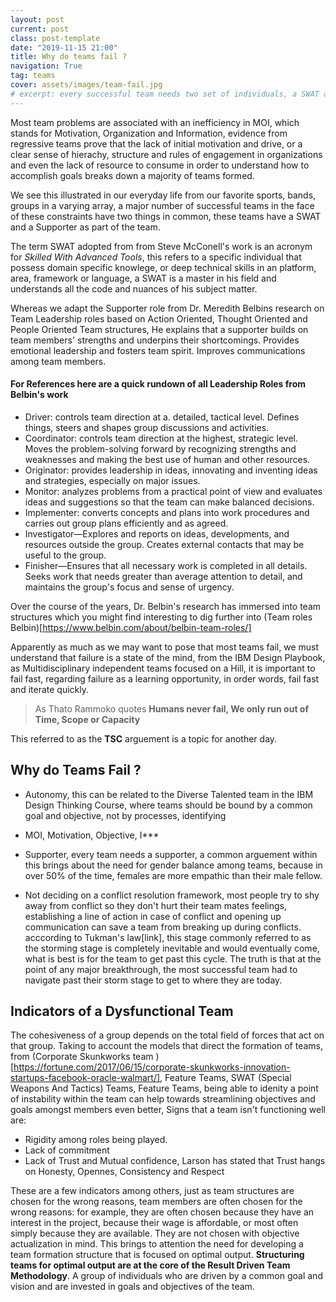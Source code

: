 ```yaml
---
layout: post
current: post
class: post-template
date: "2019-11-15 21:00"
title: Why do teams fail ?
navigation: True
tag: teams
cover: assets/images/team-fail.jpg
# excerpt: every successful team needs two set of individuals, a SWAT and a supporter according to the M****** rule of leadership
---
```



Most team problems are associated with an inefficiency in MOI, which stands for Motivation, Organization and Information, evidence from regressive teams prove that the lack of initial motivation and drive, or a clear sense of hierachy, structure and rules of engagement in organizations and even the lack of resource to consume in order to understand how to accomplish goals breaks down a majority of teams formed. 

We see this illustrated in our everyday life from our favorite sports, bands, groups in a varying array, a major number of successful teams in the face of these constraints have two things in common, these teams have a SWAT and a Supporter as part of the team. 

The term SWAT adopted from from Steve McConell's work is an acronym for *Skilled With Advanced Tools*, this refers to a specific individual that possess domain specific knowlege, or deep technical skills in an platform, area, framework or language, a SWAT is a master in his field and understands all the code and nuances of his subject matter.

Whereas we adapt the Supporter role from Dr. Meredith Belbins research on Team Leadership roles based on Action Oriented, Thought Oriented and People Oriented Team structures, He explains that a supporter builds on team members' strengths and underpins their
shortcomings. Provides emotional leadership and fosters team spirit. Improves communications among team members. 

#### For References here are a quick rundown of all Leadership Roles from Belbin's work

- Driver: controls team direction at a. detailed, tactical level. Defines things, steers and shapes group discussions and activities.
- Coordinator: controls team direction at the highest, strategic level. Moves the problem-solving forward by recognizing strengths and weaknesses and making the best use of human and other resources.
- Originator: provides leadership in ideas, innovating and inventing ideas and strategies, especially on major issues. 
- Monitor: analyzes problems from a practical point of view and evaluates ideas and suggestions so that the team can make balanced decisions.
- Implementer: converts concepts and plans into work procedures and carries out group plans efficiently and as agreed. 
- Investigator—Explores and reports on ideas, developments, and resources outside the group. Creates external contacts that may be useful to the group.
- Finisher—Ensures that all necessary work is completed in all details. Seeks work that needs greater than average attention to detail, and maintains the group's focus and sense of urgency.

Over the course of the years, Dr. Belbin's research has immersed into team structures which you might find interesting to dig further into (Team roles Belbin)[https://www.belbin.com/about/belbin-team-roles/]

Apparently as much as we may want to pose that most teams fail, we must understand that failure is a state of the mind, from the IBM Design Playbook, as Multidisciplinary independent teams focused on a Hill, it is important to fail fast, regarding failure as a learning opportunity, in order words, fail fast and iterate quickly. 
> As Thato Rammoko quotes **Humans never fail, We only run out of Time, Scope or Capacity** 

This referred to as the **TSC** arguement is a topic for another day.

## Why do Teams Fail ?

- Autonomy, this can be related to the Diverse Talented team in the IBM Design Thinking Course, where teams should be bound by a common goal and objective, not by processes, identifying

- MOI, Motivation, Objective, I***
- Supporter, every team needs a supporter, a common arguement within this brings about the need for gender balance among teams, because in over 50% of the time, females are more empathic than their male fellow.
- Not deciding on a conflict resolution framework, most people try to shy away from conflict so they don't hurt their team mates feelings, establishing a line of action in case of conflict and opening up communication can save a team from breaking up during conflicts. acccording to Tukman's law[link], this stage commonly referred to as the storming stage is completely inevitable and would eventually come, what is best is for the team to get past this cycle. The truth is that at the point of any major breakthrough, the most successful team had to navigate past their storm stage to get to where they are today.

## Indicators of a Dysfunctional Team

The cohesiveness of a group depends on the total field of forces that act on that group. Taking to account the models that direct the formation of teams, from (Corporate Skunkworks team )[https://fortune.com/2017/06/15/corporate-skunkworks-innovation-startups-facebook-oracle-walmart/], Feature Teams, SWAT (Special Weapons And Tactics) Teams, Feature Teams, being able to idenity a point of instability within the team can help towards streamlining objectives and goals amongst members even better, Signs that a team isn't functioning well are: 

- Rigidity among roles being played.
- Lack of commitment
- Lack of Trust and Mutual confidence, Larson has stated that Trust hangs on Honesty, Opennes, Consistency and Respect

These are a few indicators among others, just as team structures are chosen for the wrong reasons, team members are often chosen for the wrong reasons: for example, they are often chosen because they have an interest in the project, because their wage is affordable, or most
often simply because they are available. They are not chosen with objective actualization in mind. This brings to attention the need for developing a team formation structure that is focused on optimal output. **Structuring teams for optimal output are at the core of the Result Driven Team Methodology**. A group of individuals who are driven by a common goal and vision and are invested in goals and objectives of the team.